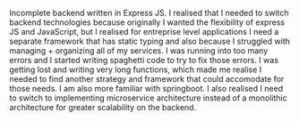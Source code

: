 Incomplete backend written in Express JS. I realised that I needed to switch backend technologies because originally I wanted the flexibility of express JS and JavaScript, but I realised for entreprise level applications I need a separate framework that has static typing and also because I struggled with managing + organizing all of my services. I was running into too many errors and I started writing spaghetti code to try to fix those errors. I was getting lost and writing very long functions, which made me realise I needed to find another strategy and framework that could accomodate for those needs. I am also more familiar with springboot. I also realised I need to switch to implementing microservice architecture instead of a monolithic architecture for greater scalability on the backend. 
